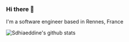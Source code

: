 ### Hi there 👋


I'm a software engineer based in Rennes, France

![Sdhiaeddine's github stats](https://github-readme-stats.vercel.app/api?username=sdhiaeddine&show_icons=true&count_private=true)



<!--
**sdhiaeddine/sdhiaeddine** is a ✨ _special_ ✨ repository because its `README.md` (this file) appears on your GitHub profile.

Here are some ideas to get you started:

- 🔭 I’m currently working on ...
- 🌱 I’m currently learning ...
- 👯 I’m looking to collaborate on ...
- 🤔 I’m looking for help with ...
- 💬 Ask me about ...
- 📫 How to reach me: ...
- 😄 Pronouns: ...
- ⚡ Fun fact: ...
-->
